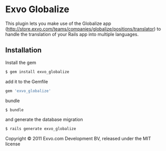 # Exvo Globalize

This plugin lets you make use of the Globalize app (http://store.exvo.com/teams/companies/globalize/positions/translator)
to handle the translation of your Rails app into multiple languages.


## Installation

Install the gem

```bash
$ gem install exvo_globalize
```

add it to the Gemfile

```ruby
gem 'exvo_globalize'
```

bundle

```bash
$ bundle
```

and generate the database migration

```bash
$ rails generate exvo_globalize
```


Copyright © 2011 Exvo.com Development BV, released under the MIT license
